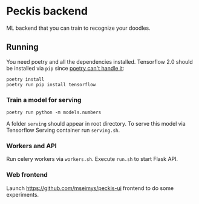 # Peckis backend

ML backend that you can train to recognize your doodles.

## Running

You need poetry and all the dependencies installed. Tensorflow 2.0 should
be installed via `pip` since [poetry can't handle it](https://github.com/sdispater/poetry/issues/1330):

```
poetry install
poetry run pip install tensorflow
```

### Train a model for serving

```
poetry run python -m models.numbers
```

A folder `serving` should appear in root directory. To serve this model via
Tensorflow Serving container run `serving.sh`.

### Workers and API

Run celery workers via `workers.sh`.
Execute `run.sh` to start Flask API.

### Web frontend

Launch https://github.com/mseimys/peckis-ui frontend to do some experiments.
